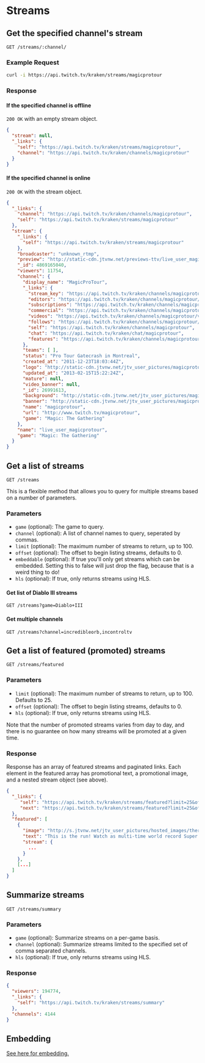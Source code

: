 # Streams

## Get the specified channel's stream

`GET /streams/:channel/`

### Example Request

```bash
curl -i https://api.twitch.tv/kraken/streams/magicprotour
```

### Response

#### If the specified channel is offline

`200 OK` with an empty stream object.

```json
{
  "stream": null,
  "_links": {
    "self": "https://api.twitch.tv/kraken/streams/magicprotour",
    "channel": "https://api.twitch.tv/kraken/channels/magicprotour"
  }
}
```

#### If the specified channel is online

`200 OK` with the stream object.

```json
{
  "_links": {
    "channel": "https://api.twitch.tv/kraken/channels/magicprotour",
    "self": "https://api.twitch.tv/kraken/streams/magicprotour"
  },
  "stream": {
    "_links": {
      "self": "https://api.twitch.tv/kraken/streams/magicprotour"
    },
    "broadcaster": "unknown_rtmp",
    "preview": "http://static-cdn.jtvnw.net/previews-ttv/live_user_magicprotour-320x200.jpg",
    "_id": 4869165040,
    "viewers": 11754,
    "channel": {
      "display_name": "MagicProTour",
      "_links": {
        "stream_key": "https://api.twitch.tv/kraken/channels/magicprotour/stream_key",
        "editors": "https://api.twitch.tv/kraken/channels/magicprotour/editors",
        "subscriptions": "https://api.twitch.tv/kraken/channels/magicprotour/subscriptions",
        "commercial": "https://api.twitch.tv/kraken/channels/magicprotour/commercial",
        "videos": "https://api.twitch.tv/kraken/channels/magicprotour/videos",
        "follows": "https://api.twitch.tv/kraken/channels/magicprotour/follows",
        "self": "https://api.twitch.tv/kraken/channels/magicprotour",
        "chat": "https://api.twitch.tv/kraken/chat/magicprotour",
        "features": "https://api.twitch.tv/kraken/channels/magicprotour/features"
      },
      "teams": [ ],
      "status": "Pro Tour Gatecrash in Montreal",
      "created_at": "2011-12-23T18:03:44Z",
      "logo": "http://static-cdn.jtvnw.net/jtv_user_pictures/magicprotour-profile_image-1806cdccb1108442-300x300.jpeg",
      "updated_at": "2013-02-15T15:22:24Z",
      "mature": null,
      "video_banner": null,
      "_id": 26991613,
      "background": "http://static-cdn.jtvnw.net/jtv_user_pictures/magicprotour-channel_background_image-21fffe7f0c309a23.jpeg",
      "banner": "http://static-cdn.jtvnw.net/jtv_user_pictures/magicprotour-channel_header_image-4eb6147d464d9053-640x125.jpeg",
      "name": "magicprotour",
      "url": "http://www.twitch.tv/magicprotour",
      "game": "Magic: The Gathering"
    },
    "name": "live_user_magicprotour",
    "game": "Magic: The Gathering"
  }
}
```

## Get a list of streams <a id="streams"/>

`GET /streams`

This is a flexible method that allows you to query for multiple streams based on a number of parameters.

### Parameters

- `game` (optional): The game to query.
- `channel` (optional): A list of channel names to query, seperated by commas.
- `limit` (optional): The maximum number of streams to return, up to 100.
- `offset` (optional): The offset to begin listing streams, defaults to 0.
- `embeddable` (optional): If true you'll only get streams which can be embedded. Setting this to false will just drop the flag, because that is a weird thing to do!
- `hls` (optional): If true, only returns streams using HLS.

#### Get list of Diablo III streams

`GET /streams?game=Diablo+III`

#### Get multiple channels

`GET /streams?channel=incredibleorb,incontroltv`

## Get a list of featured (promoted) streams

`GET /streams/featured`

### Parameters

- `limit` (optional): The maximum number of streams to return, up to 100. Defaults to 25.
- `offset` (optional): The offset to begin listing streams, defaults to 0.
- `hls` (optional): If true, only returns streams using HLS.

Note that the number of promoted streams varies from day to day, and there is no guarantee on how many streams will be promoted at a given time.

### Response
    
Response has an array of featured streams and paginated links. Each element in the featured array has promotional text, a promotional image, and a nested stream object (see above).

```json
{
  "_links": {
     "self": "https://api.twitch.tv/kraken/streams/featured?limit=25&offset=0",
     "next": "https://api.twitch.tv/kraken/streams/featured?limit=25&offset=25"
  },
  "featured": [
    {
      "image": "http://s.jtvnw.net/jtv_user_pictures/hosted_images/therun.jpg",
      "text": "This is the run! Watch as multi-time world record Super Mario 64 gamer, Siglemic, pushes the N64 classic to its absolute limits.",
      "stream": {
        ...
      }
    },
    [...]
  ]
}
```
    
## Summarize streams  <a id="summary"/>

`GET /streams/summary`

### Parameters

- `game` (optional): Summarize streams on a per-game basis.
- `channel` (optional): Summarize streams limited to the specified set of comma separated channels.
- `hls` (optional): If true, only returns streams using HLS.

### Response

```json
{
  "viewers": 194774,
  "_links": {
    "self": "https://api.twitch.tv/kraken/streams/summary"
  },
  "channels": 4144
}
```

## Embedding

[See here for embedding.][embedding]

[embedding]: /embedding.md#embedding-streams-vods-and-chat
